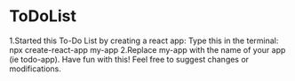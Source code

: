 # ToDoList

1.Started this To-Do List by creating a react app: Type this in the terminal: npx create-react-app my-app
2.Replace my-app with the name of your app (ie todo-app).
Have fun with this! Feel free to suggest changes or modifications.
